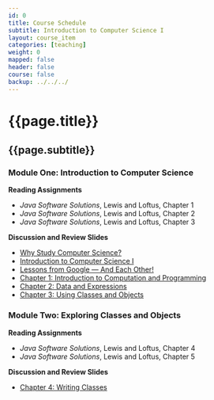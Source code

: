 ```yaml
---
id: 0
title: Course Schedule
subtitle: Introduction to Computer Science I
layout: course_item
categories: [teaching]
weight: 0
mapped: false
header: false
course: false
backup: ../../../
---
```


# {{page.title}}

## {{page.subtitle}}

### Module One: Introduction to Computer Science

**Reading Assignments**

- <em>Java Software Solutions</em>, Lewis and Loftus, Chapter 1
- <em>Java Software Solutions</em>, Lewis and Loftus, Chapter 2
- <em>Java Software Solutions</em>, Lewis and Loftus, Chapter 3

**Discussion and Review Slides**

<ul>

<li> <a target="_blank" href ="{{site.baseurl}}teaching/cs111F2015/provide/slides/cs111_whystudycomputerscience.html">Why Study Computer Science?</a>
<li> <a target="_blank" href ="{{site.baseurl}}teaching/cs111F2015/provide/slides/cs111_introduction.html">Introduction to Computer Science I</a>
<li> <a target="_blank" href ="{{site.baseurl}}teaching/cs111F2015/provide/slides/cs111_lessons_from_google.html">Lessons from Google &mdash; And Each Other!</a>
<li> <a target="_blank" href ="{{site.baseurl}}teaching/cs111F2015/provide/slides/cs111_chapter1.html">Chapter 1: Introduction to Computation and Programming</a>
<li> <a target="_blank" href ="{{site.baseurl}}teaching/cs111F2015/provide/slides/cs111_chapter2.html">Chapter 2: Data and Expressions</a>
<li> <a target="_blank" href ="{{site.baseurl}}teaching/cs111F2015/provide/slides/cs111_chapter3.html">Chapter 3: Using Classes and Objects</a>

</ul>

### Module Two: Exploring Classes and Objects

**Reading Assignments**

- <em>Java Software Solutions</em>, Lewis and Loftus, Chapter 4
- <em>Java Software Solutions</em>, Lewis and Loftus, Chapter 5

**Discussion and Review Slides**

<ul>

<li> <a target="_blank" href ="{{site.baseurl}}teaching/cs111F2015/provide/slides/cs111_chapter4.html">Chapter 4: Writing Classes</a>

</ul>


